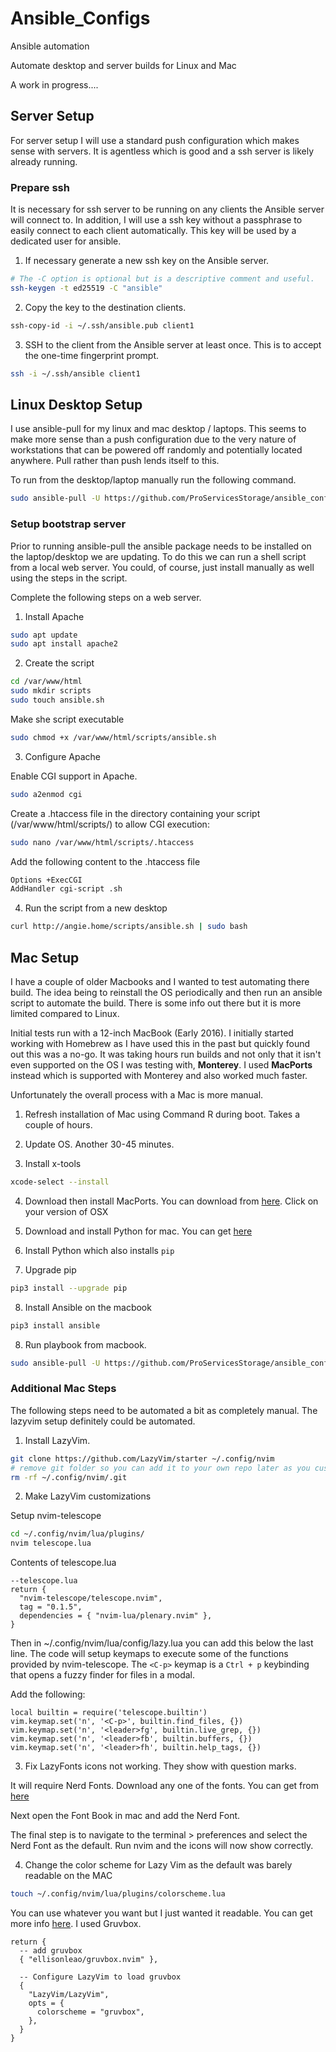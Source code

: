 # Ansible_Configs

Ansible automation

Automate desktop and server builds for Linux and Mac

A work in progress....

## Server Setup

For server setup I will use a standard push configuration which makes sense with servers. It is agentless which is good and a ssh server is likely already running.

### Prepare ssh

It is necessary for ssh server to be running on any clients the Ansible server will connect to. In addition, I will use a ssh key without a passphrase to easily connect to each client automatically. This key will be used by a dedicated user for ansible.

1. If necessary generate a new ssh key on the Ansible server.

```bash
# The -C option is optional but is a descriptive comment and useful.
ssh-keygen -t ed25519 -C "ansible"
```

2. Copy the key to the destination clients.

```bash
ssh-copy-id -i ~/.ssh/ansible.pub client1
```

3. SSH to the client from the Ansible server at least once. This is to accept the one-time fingerprint prompt.

```bash
ssh -i ~/.ssh/ansible client1
```

## Linux Desktop Setup

I use ansible-pull for my linux and mac desktop / laptops. This seems to make more sense than a push configuration due to the very nature of workstations that can be powered off randomly and potentially located anywhere. Pull rather than push lends itself to this.

To run from the desktop/laptop manually run the following command.

```bash
sudo ansible-pull -U https://github.com/ProServicesStorage/ansible_configs.git ansible_ubuntu_desktop.yml
``` 

### Setup bootstrap server

Prior to running ansible-pull the ansible package needs to be installed on the laptop/desktop we are updating. To do this we can run a shell script from a local web server. You could, of course, just install manually as well using the steps in the script.

Complete the following steps on a web server.

1. Install Apache

```bash
sudo apt update
sudo apt install apache2
```

2. Create the script

```bash
cd /var/www/html
sudo mkdir scripts
sudo touch ansible.sh
```
Make she script executable

```bash
sudo chmod +x /var/www/html/scripts/ansible.sh
```

3. Configure Apache

Enable CGI support in Apache.

```bash
sudo a2enmod cgi
```

Create a .htaccess file in the directory containing your script (/var/www/html/scripts/) to allow CGI execution:

```bash
sudo nano /var/www/html/scripts/.htaccess
```

Add the following content to the .htaccess file

```bash
Options +ExecCGI
AddHandler cgi-script .sh
```

4. Run the script from a new desktop

```bash
curl http://angie.home/scripts/ansible.sh | sudo bash
```

## Mac Setup

I have a couple of older Macbooks and I wanted to test automating there build. The idea being to reinstall the OS periodically and then run an ansible script to automate the build. There is some info out there but it is more limited compared to Linux. 

Initial tests run with a 12-inch MacBook (Early 2016). I initially started working with Homebrew as I have used this in the past but quickly found out this was a no-go. It was taking hours run builds and not only that it isn't even supported on the OS I was testing with, **Monterey**. I used **MacPorts** instead which is supported with Monterey and also worked much faster.

Unfortunately the overall process with a Mac is more manual.

1. Refresh installation of Mac using Command R during boot. Takes a couple of hours.

2. Update OS. Another 30-45 minutes.

3. Install x-tools

```bash
xcode-select --install
```

4. Download then install MacPorts. You can download from [here](https://www.macports.org/install.php). Click on your version of OSX 

5. Download and install Python for mac. You can get [here](https://www.python.org/downloads/)

6. Install Python which also installs `pip`

7. Upgrade pip

```bash
pip3 install --upgrade pip
```

8. Install Ansible on the macbook

```bash
pip3 install ansible
```

8. Run playbook from macbook.

```bash
sudo ansible-pull -U https://github.com/ProServicesStorage/ansible_configs.git ansible_mac.yml
```

### Additional Mac Steps

The following steps need to be automated a bit as completely manual. The lazyvim setup definitely could be automated.

1. Install LazyVim.

```bash
git clone https://github.com/LazyVim/starter ~/.config/nvim
# remove git folder so you can add it to your own repo later as you customize
rm -rf ~/.config/nvim/.git
```

2. Make LazyVim customizations

Setup nvim-telescope

```bash
cd ~/.config/nvim/lua/plugins/ 
nvim telescope.lua
```
Contents of telescope.lua

```vim
--telescope.lua
return {
  "nvim-telescope/telescope.nvim",
  tag = "0.1.5",
  dependencies = { "nvim-lua/plenary.nvim" },
}
```

Then in ~/.config/nvim/lua/config/lazy.lua you can add this below the last line. The code will setup keymaps to execute some of the functions provided by nvim-telescope. The `<C-p>` keymap is a `Ctrl + p` keybinding that opens a fuzzy finder for files in a modal.

Add the following:

```vim
local builtin = require('telescope.builtin')
vim.keymap.set('n', '<C-p>', builtin.find_files, {})
vim.keymap.set('n', '<leader>fg', builtin.live_grep, {})
vim.keymap.set('n', '<leader>fb', builtin.buffers, {})
vim.keymap.set('n', '<leader>fh', builtin.help_tags, {})
```

3. Fix LazyFonts icons not working. They show with question marks.

It will require Nerd Fonts. Download any one of the fonts. You can get from [here](https://www.nerdfonts.com/font-downloads)

Next open the Font Book in mac and add the Nerd Font. 

The final step is to navigate to the terminal > preferences and select the Nerd Font as the default. Run nvim and the icons will now show correctly.

4. Change the color scheme for Lazy Vim as the default was barely readable on the MAC

```bash
touch ~/.config/nvim/lua/plugins/colorscheme.lua
```

You can use whatever you want but I just wanted it readable. You can get more info [here](http://www.lazyvim.org/plugins/colorscheme). I used Gruvbox. 

```vim
return {
  -- add gruvbox
  { "ellisonleao/gruvbox.nvim" },

  -- Configure LazyVim to load gruvbox
  {
    "LazyVim/LazyVim",
    opts = {
      colorscheme = "gruvbox",
    },
  }
}
```




